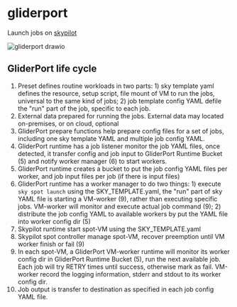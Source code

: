 # gliderport

Launch jobs on [skypilot](https://skypilot.readthedocs.io/en/latest/)

![gliderport drawio](https://user-images.githubusercontent.com/29302823/192675631-7b290bb4-fc52-419f-8860-830038e8be11.png)

## GliderPort life cycle

1. Preset defines routine workloads in two parts: 1) sky template yaml defines the resource, setup script, file mount of VM to run the jobs, universal to the same kind of jobs; 2) job template config YAML defile the "run" part of the job, specific to each job.
2. External data prepared for running the jobs. External data may located on-premises, or on cloud, optional
3. GliderPort prepare functions help prepare config files for a set of jobs, including one sky template YAML and multiple job config YAML.
4. GliderPort runtime has a job listener monitor the job YAML files, once detected, it transfer config and job input to GliderPort Runtime Bucket (5) and notify worker manager (6) to start workers.
5. GliderPort runtime creates a bucket to put the job config YAML files per worker, and job input files per job (if there is input files)
6. GliderPort runtime has a worker manager to do two things: 1) execute `sky spot launch` using the SKY_TEMPLATE.yaml, the "run" part of sky YAML file is starting a VM-worker (9), rather than executing specific jobs. VM-worker will monitor and execute actual job command (9); 2) distribute the job config YAML to available workers by put the YAML file into worker config dir (5)
7. Skypilot runtime start spot-VM using the SKY_TEMPLATE.yaml
8. Skypilot spot controller manage spot-VM, recover preemption until VM worker finish or fail (9)
9. In each spot-VM, a GliderPort VM-worker runtime will monitor its worker config dir in GliderPort Runtime Bucket (5), run the next available job. Each job will try RETRY times until success, otherwise mark as fail. VM-worker record the logging information, stderr and stdout to its worker config dir.
10. Job output is transfer to destination as specified in each job config YAML file.
